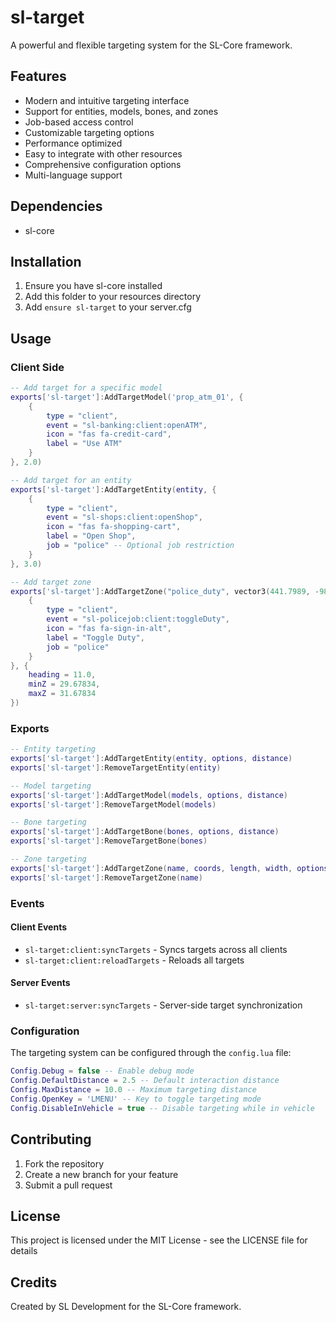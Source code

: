 # sl-target

A powerful and flexible targeting system for the SL-Core framework.

## Features

- Modern and intuitive targeting interface
- Support for entities, models, bones, and zones
- Job-based access control
- Customizable targeting options
- Performance optimized
- Easy to integrate with other resources
- Comprehensive configuration options
- Multi-language support

## Dependencies

- sl-core

## Installation

1. Ensure you have sl-core installed
2. Add this folder to your resources directory
3. Add `ensure sl-target` to your server.cfg

## Usage

### Client Side

```lua
-- Add target for a specific model
exports['sl-target']:AddTargetModel('prop_atm_01', {
    {
        type = "client",
        event = "sl-banking:client:openATM",
        icon = "fas fa-credit-card",
        label = "Use ATM"
    }
}, 2.0)

-- Add target for an entity
exports['sl-target']:AddTargetEntity(entity, {
    {
        type = "client",
        event = "sl-shops:client:openShop",
        icon = "fas fa-shopping-cart",
        label = "Open Shop",
        job = "police" -- Optional job restriction
    }
}, 3.0)

-- Add target zone
exports['sl-target']:AddTargetZone("police_duty", vector3(441.7989, -982.0529, 30.67834), 1.0, 1.0, {
    {
        type = "client",
        event = "sl-policejob:client:toggleDuty",
        icon = "fas fa-sign-in-alt",
        label = "Toggle Duty",
        job = "police"
    }
}, {
    heading = 11.0,
    minZ = 29.67834,
    maxZ = 31.67834
})
```

### Exports

```lua
-- Entity targeting
exports['sl-target']:AddTargetEntity(entity, options, distance)
exports['sl-target']:RemoveTargetEntity(entity)

-- Model targeting
exports['sl-target']:AddTargetModel(models, options, distance)
exports['sl-target']:RemoveTargetModel(models)

-- Bone targeting
exports['sl-target']:AddTargetBone(bones, options, distance)
exports['sl-target']:RemoveTargetBone(bones)

-- Zone targeting
exports['sl-target']:AddTargetZone(name, coords, length, width, options, targetoptions)
exports['sl-target']:RemoveTargetZone(name)
```

### Events

#### Client Events
- `sl-target:client:syncTargets` - Syncs targets across all clients
- `sl-target:client:reloadTargets` - Reloads all targets

#### Server Events
- `sl-target:server:syncTargets` - Server-side target synchronization

### Configuration

The targeting system can be configured through the `config.lua` file:

```lua
Config.Debug = false -- Enable debug mode
Config.DefaultDistance = 2.5 -- Default interaction distance
Config.MaxDistance = 10.0 -- Maximum targeting distance
Config.OpenKey = 'LMENU' -- Key to toggle targeting mode
Config.DisableInVehicle = true -- Disable targeting while in vehicle
```

## Contributing

1. Fork the repository
2. Create a new branch for your feature
3. Submit a pull request

## License

This project is licensed under the MIT License - see the LICENSE file for details

## Credits

Created by SL Development for the SL-Core framework.
